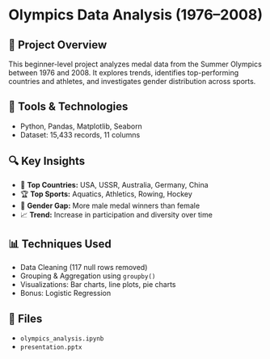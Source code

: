 # Olympics Data Analysis (1976–2008)

## 📁 Project Overview
This beginner-level project analyzes medal data from the Summer Olympics between 1976 and 2008. It explores trends, identifies top-performing countries and athletes, and investigates gender distribution across sports.

## 🧰 Tools & Technologies
- Python, Pandas, Matplotlib, Seaborn
- Dataset: 15,433 records, 11 columns

## 🔍 Key Insights
- 🥇 **Top Countries:** USA, USSR, Australia, Germany, China
- 🏆 **Top Sports:** Aquatics, Athletics, Rowing, Hockey
- 👥 **Gender Gap:** More male medal winners than female
- 📈 **Trend:** Increase in participation and diversity over time

## 📊 Techniques Used
- Data Cleaning (117 null rows removed)
- Grouping & Aggregation using `groupby()`
- Visualizations: Bar charts, line plots, pie charts
- Bonus: Logistic Regression

## 📎 Files
- `olympics_analysis.ipynb`
- `presentation.pptx`

